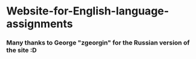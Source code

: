 # Website-for-English-language-assignments
### Many thanks to George "zgeorgin" for the Russian version of the site :D
